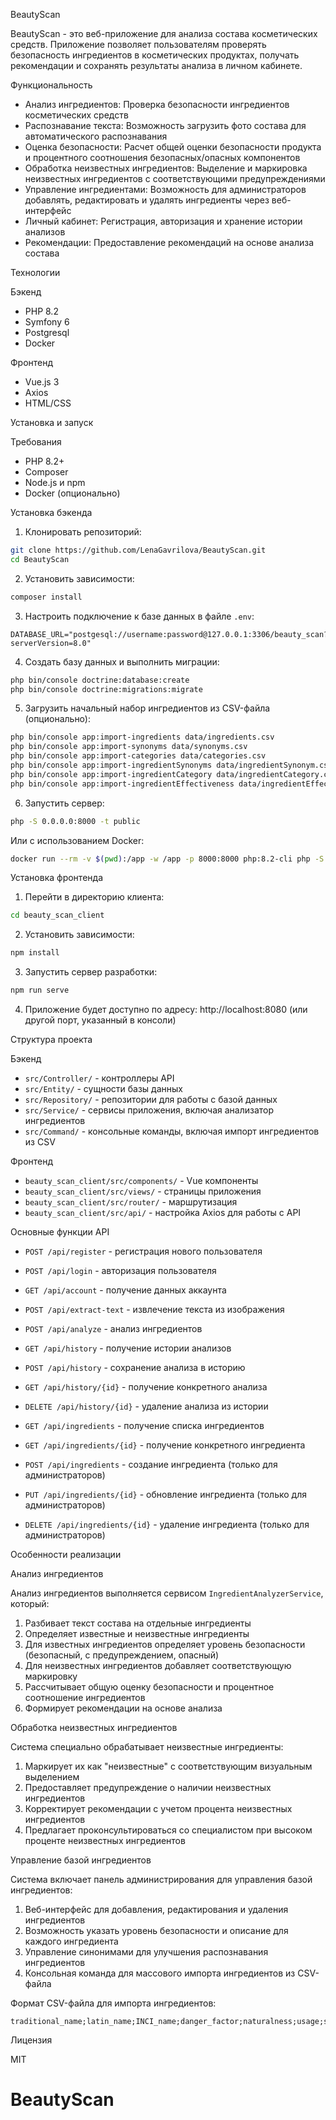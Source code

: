 BeautyScan

BeautyScan - это веб-приложение для анализа состава косметических средств. Приложение позволяет пользователям проверять безопасность ингредиентов в косметических продуктах, получать рекомендации и сохранять результаты анализа в личном кабинете.

Функциональность

- Анализ ингредиентов: Проверка безопасности ингредиентов косметических средств
- Распознавание текста: Возможность загрузить фото состава для автоматического распознавания
- Оценка безопасности: Расчет общей оценки безопасности продукта и процентного соотношения безопасных/опасных компонентов
- Обработка неизвестных ингредиентов: Выделение и маркировка неизвестных ингредиентов с соответствующими предупреждениями
- Управление ингредиентами: Возможность для администраторов добавлять, редактировать и удалять ингредиенты через веб-интерфейс
- Личный кабинет: Регистрация, авторизация и хранение истории анализов
- Рекомендации: Предоставление рекомендаций на основе анализа состава

Технологии

Бэкенд
- PHP 8.2
- Symfony 6
- Postgresql
- Docker

Фронтенд
- Vue.js 3
- Axios
- HTML/CSS

Установка и запуск

Требования
- PHP 8.2+
- Composer
- Node.js и npm
- Docker (опционально)

Установка бэкенда

1. Клонировать репозиторий:
```bash
git clone https://github.com/LenaGavrilova/BeautyScan.git
cd BeautyScan
```

2. Установить зависимости:
```bash
composer install
```

3. Настроить подключение к базе данных в файле `.env`:
```
DATABASE_URL="postgesql://username:password@127.0.0.1:3306/beauty_scan?serverVersion=8.0"
```

4. Создать базу данных и выполнить миграции:
```bash
php bin/console doctrine:database:create
php bin/console doctrine:migrations:migrate
```

5. Загрузить начальный набор ингредиентов из CSV-файла (опционально):
```bash
php bin/console app:import-ingredients data/ingredients.csv
php bin/console app:import-synonyms data/synonyms.csv
php bin/console app:import-categories data/categories.csv
php bin/console app:import-ingredientSynonyms data/ingredientSynonym.csv
php bin/console app:import-ingredientCategory data/ingredientCategory.csv
php bin/console app:import-ingredientEffectiveness data/ingredientEffectiveness.csv
```

6. Запустить сервер:
```bash
php -S 0.0.0.0:8000 -t public
```

Или с использованием Docker:
```bash
docker run --rm -v $(pwd):/app -w /app -p 8000:8000 php:8.2-cli php -S 0.0.0.0:8000 -t public
```

Установка фронтенда

1. Перейти в директорию клиента:
```bash
cd beauty_scan_client
```

2. Установить зависимости:
```bash
npm install
```

3. Запустить сервер разработки:
```bash
npm run serve
```

4. Приложение будет доступно по адресу: http://localhost:8080 (или другой порт, указанный в консоли)

Структура проекта

Бэкенд

- `src/Controller/` - контроллеры API
- `src/Entity/` - сущности базы данных
- `src/Repository/` - репозитории для работы с базой данных
- `src/Service/` - сервисы приложения, включая анализатор ингредиентов
- `src/Command/` - консольные команды, включая импорт ингредиентов из CSV

Фронтенд

- `beauty_scan_client/src/components/` - Vue компоненты
- `beauty_scan_client/src/views/` - страницы приложения
- `beauty_scan_client/src/router/` - маршрутизация
- `beauty_scan_client/src/api/` - настройка Axios для работы с API

Основные функции API

- `POST /api/register` - регистрация нового пользователя
- `POST /api/login` - авторизация пользователя
- `GET /api/account` - получение данных аккаунта
- `POST /api/extract-text` - извлечение текста из изображения
- `POST /api/analyze` - анализ ингредиентов

- `GET /api/history` - получение истории анализов
- `POST /api/history` - сохранение анализа в историю
- `GET /api/history/{id}` - получение конкретного анализа
- `DELETE /api/history/{id}` - удаление анализа из истории

- `GET /api/ingredients` - получение списка ингредиентов
- `GET /api/ingredients/{id}` - получение конкретного ингредиента
- `POST /api/ingredients` - создание ингредиента (только для администраторов)
- `PUT /api/ingredients/{id}` - обновление ингредиента (только для администраторов)
- `DELETE /api/ingredients/{id}` - удаление ингредиента (только для администраторов)

Особенности реализации

Анализ ингредиентов

Анализ ингредиентов выполняется сервисом `IngredientAnalyzerService`, который:
1. Разбивает текст состава на отдельные ингредиенты
2. Определяет известные и неизвестные ингредиенты
3. Для известных ингредиентов определяет уровень безопасности (безопасный, с предупреждением, опасный)
4. Для неизвестных ингредиентов добавляет соответствующую маркировку
5. Рассчитывает общую оценку безопасности и процентное соотношение ингредиентов
6. Формирует рекомендации на основе анализа

Обработка неизвестных ингредиентов

Система специально обрабатывает неизвестные ингредиенты:
1. Маркирует их как "неизвестные" с соответствующим визуальным выделением
2. Предоставляет предупреждение о наличии неизвестных ингредиентов
3. Корректирует рекомендации с учетом процента неизвестных ингредиентов
4. Предлагает проконсультироваться со специалистом при высоком проценте неизвестных ингредиентов

Управление базой ингредиентов

Система включает панель администрирования для управления базой ингредиентов:
1. Веб-интерфейс для добавления, редактирования и удаления ингредиентов
2. Возможность указать уровень безопасности и описание для каждого ингредиента
3. Управление синонимами для улучшения распознавания ингредиентов
4. Консольная команда для массового импорта ингредиентов из CSV-файла

Формат CSV-файла для импорта ингредиентов:
```
traditional_name;latin_name;INCI_name;danger_factor;naturalness;usage;safety
```

Лицензия

MIT
# BeautyScan
